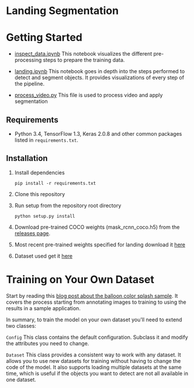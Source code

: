 # Landing Segmentation

# Getting Started

* [inspect_data.ipynb](inspect_data.ipynb) This notebook visualizes the different pre-processing steps to prepare the training data.

* [landing.ipynb](landing.ipynb) This notebook goes in depth into the steps performed to detect and segment objects. It provides visualizations of every step of the pipeline.

* [process_video.py](process_video.py) This file is used to process video and apply segmentation 

## Requirements
* Python 3.4, TensorFlow 1.3, Keras 2.0.8 and other common packages listed in `requirements.txt`.


## Installation
1. Install dependencies
   ```
   pip install -r requirements.txt
   ```
2. Clone this repository
3. Run setup from the repository root directory
    ```
    python setup.py install
    ``` 
3. Download pre-trained COCO weights (mask_rcnn_coco.h5) from the [releases page](https://github.com/matterport/Mask_RCNN/releases).

5. Most recent pre-trained weights specified for landing download it [here](https://www.dropbox.com/s/6x7qhlrs60nmmu0/logs.zip?dl=0) 

6. Dataset used get it [here](https://www.dropbox.com/s/6ond7mmfhwvdb02/dataset.zip?dl=0)


# Training on Your Own Dataset

Start by reading this [blog post about the balloon color splash sample](https://engineering.matterport.com/splash-of-color-instance-segmentation-with-mask-r-cnn-and-tensorflow-7c761e238b46). It covers the process starting from annotating images to training to using the results in a sample application.

In summary, to train the model on your own dataset you'll need to extend two classes:

```Config```
This class contains the default configuration. Subclass it and modify the attributes you need to change.

```Dataset```
This class provides a consistent way to work with any dataset. 
It allows you to use new datasets for training without having to change 
the code of the model. It also supports loading multiple datasets at the
same time, which is useful if the objects you want to detect are not 
all available in one dataset. 








